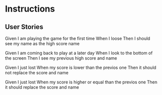 # Instructions

## User Stories

Given I am playing the game for the first time
When I loose
Then I should see my name as the high score name

Given I am coming back to play at a later day
When I look to the bottom of the screen
Then I see my previous high score and name

Given I just lost
When my score is lower than the previos one
Then it should not replace the score and name

Given I just lost
When my score is higher or equal than the previos one
Then it should replace the score and name
